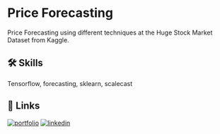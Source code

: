 
# Price Forecasting

Price Forecasting using different techniques at the Huge Stock Market Dataset from Kaggle. 


## 🛠 Skills
Tensorflow, forecasting, sklearn, scalecast


## 🔗 Links
[![portfolio](https://img.shields.io/badge/my_portfolio-000?style=for-the-badge&logo=ko-fi&logoColor=white)](https://github.com/davidgonveg/davidgonveg.github.io)
[![linkedin](https://img.shields.io/badge/linkedin-0A66C2?style=for-the-badge&logo=linkedin&logoColor=white)](https://www.linkedin.com/in/davidgonzalezvegas)
